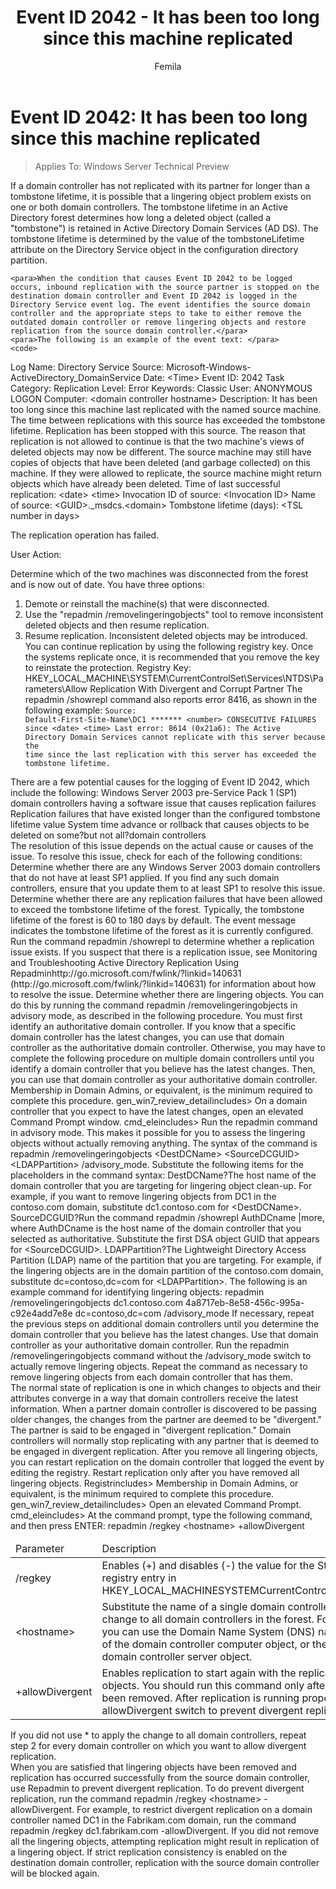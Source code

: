 ﻿---
title: Event ID 2042 - It has been too long since this machine replicated
ms.custom: na
ms.prod: windows-server-threshold
ms.reviewer: na
ms.service: 
ms.suite: na
ms.technology: 
  - active-directory-domain-services
ms.tgt_pltfrm: na
ms.assetid: eee53935-a1f0-4c65-9386-e0f5d97bdb6b
author: Femila
---
# Event ID 2042: It has been too long since this machine replicated

>Applies To: Windows Server Technical Preview

<?xml version="1.0" encoding="utf-8"?>
<developerConceptualDocument xmlns="http://ddue.schemas.microsoft.com/authoring/2003/5" xmlns:xlink="http://www.w3.org/1999/xlink" xmlns:xsi="http://www.w3.org/2001/XMLSchema-instance" xsi:schemaLocation="http://ddue.schemas.microsoft.com/authoring/2003/5 http://clixdevr3.blob.core.windows.net/ddueschema/developer.xsd">
  <introduction>
    <para>If a domain controller has not replicated with its partner for longer than a tombstone lifetime, it is possible that a lingering object problem exists on one or both domain controllers. The tombstone lifetime in an Active Directory forest determines how long a deleted object (called a "tombstone") is retained in Active Directory Domain Services (AD DS). The tombstone lifetime is determined by the value of the <system>tombstoneLifetime</system> attribute on the Directory Service object in the configuration directory partition. </para>

    <para>When the condition that causes Event ID 2042 to be logged occurs, inbound replication with the source partner is stopped on the destination domain controller and Event ID 2042 is logged in the Directory Service event log. The event identifies the source domain controller and the appropriate steps to take to either remove the outdated domain controller or remove lingering objects and restore replication from the source domain controller.</para>
    <para>The following is an example of the event text: </para>
    <code>
Log Name: Directory Service
Source: Microsoft-Windows-ActiveDirectory_DomainService
Date: &lt;Time&gt;
Event ID: 2042
Task Category: Replication 
Level: Error
Keywords: Classic
User: ANONYMOUS LOGON
Computer: &lt;domain controller hostname&gt;
Description:
It has been too long since this machine last replicated with the 
named source machine. The time between replications with this source 
has exceeded the tombstone lifetime. Replication has been stopped 
with this source. 
The reason that replication is not allowed to continue is that 
the two machine's views of deleted objects may now be different. 
The source machine may still have copies of objects that have 
been deleted (and garbage collected) on this machine. If they 
were allowed to replicate, the source machine might return 
objects which have already been deleted. 
Time of last successful replication:
&lt;date&gt; &lt;time&gt; 
Invocation ID of source: 
&lt;Invocation ID&gt; 
Name of source: 
&lt;GUID&gt;._msdcs.&lt;domain&gt; 
Tombstone lifetime (days):
&lt;TSL number in days&gt;

The replication operation has failed.

User Action:

Determine which of the two machines was disconnected from the 
forest and is now out of date. You have three options: 

1. Demote or reinstall the machine(s) that were disconnected. 
2. Use the "repadmin /removelingeringobjects" tool to remove 
inconsistent deleted objects and then resume replication. 
3. Resume replication. Inconsistent deleted objects may be introduced. 
You can continue replication by using the following registry key. 
Once the systems replicate once, it is recommended that you remove 
the key to reinstate the protection. 
Registry Key: 
HKEY_LOCAL_MACHINE\SYSTEM\CurrentControlSet\Services\NTDS\Parameters\Allow Replication With Divergent and Corrupt Partner</code>
    <para>The <system>repadmin /showrepl</system> command also reports error 8416, as shown in the following example:</para>
    <code>Source: Default-First-Site-Name\DC1
******* &lt;number&gt; CONSECUTIVE FAILURES since &lt;date&gt; &lt;time&gt;
Last error: 8614 (0x21a6):
            The Active Directory Domain Services cannot replicate with this server 
because the time since the last replication with this server has 
exceeded the tombstone lifetime.</code>
  </introduction>
  <section>
    <title>Cause</title>
    <content>
      <para>There are a few potential causes for the logging of Event ID 2042, which include the following:</para>
      <list class="bullet">
        <listItem>
          <para> Windows Server 2003 pre-Service Pack 1 (SP1) domain controllers having a software issue that causes replication failures</para>
        </listItem>
        <listItem>
          <para>Replication failures that have existed longer than the configured tombstone lifetime value</para>
        </listItem>
        <listItem>
          <para>System time advance or rollback that causes objects to be deleted on some?but not all?domain controllers</para>
        </listItem>
      </list>
    </content>
  </section>
  <section>
    <title>Resolution</title>
    <content>
      <para>The resolution of this issue depends on the actual cause or causes of the issue. To resolve this issue, check for each of the following conditions:</para>
      <list class="ordered">
        <listItem>
          <para>Determine whether there are any Windows Server 2003 domain controllers that do not have at least SP1 applied. If you find any such domain controllers, ensure that you update them to at least SP1 to resolve this issue.</para>
        </listItem>
        <listItem>
          <para>Determine whether there are any replication failures that have been allowed to exceed the tombstone lifetime of the forest. Typically, the tombstone lifetime of the forest is 60 to 180 days by default. The event message indicates the tombstone lifetime of the forest as it is currently configured. </para>
          <para>Run the command <system>repadmin /showrepl</system> to determine whether a replication issue exists. If you suspect that there is a replication issue, see <externalLink><linkText>Monitoring and Troubleshooting Active Directory Replication Using Repadmin</linkText><linkUri>http://go.microsoft.com/fwlink/?linkid=140631</linkUri></externalLink> (http://go.microsoft.com/fwlink/?linkid=140631) for information about how to resolve the issue.</para>
        </listItem>
        <listItem>
          <para>Determine whether there are lingering objects. You can do this by running the command <system>repadmin /removelingeringobjects</system> in advisory mode, as described in the following procedure. </para>
        </listItem>
      </list>
      <para>You must first identify an authoritative domain controller. If you know that a specific domain controller has the latest changes, you can use that domain controller as the authoritative domain controller. Otherwise, you may have to complete the following procedure on multiple domain controllers until you identify a domain controller that you believe has the latest changes. Then, you can use that domain controller as your authoritative domain controller.</para>
      <para>Membership in <system>Domain Admins</system>, or equivalent, is the minimum required to complete this procedure. <token>gen_win7_review_detailincludes></para>
      <procedure>
        <title>Identify lingering objects</title>
        <steps class="ordered">
          <step>
            <content>
              <para>On a domain controller that you expect to have the latest changes, open an elevated Command Prompt window. <token>cmd_eleincludes></para>
            </content>
          </step>
          <step>
            <content>
              <para>Run the <system>repadmin</system> command in advisory mode. This makes it possible for you to assess the lingering objects without actually removing anything. The syntax of the command is <codeInline>repadmin /removelingeringobjects &lt;DestDCName&gt; &lt;SourceDCGUID&gt; &lt;LDAPPartition&gt; /advisory_mode</codeInline>. Substitute the following items for the placeholders in the command syntax:</para>
              <list class="bullet">
                <listItem>
                  <para>
                    <codeInline>DestDCName</codeInline>?The host name of the domain controller that you are targeting for lingering object clean-up. For example, if you want to remove lingering objects from DC1 in the contoso.com domain, substitute <codeInline>dc1.contoso.com</codeInline> for <codeInline>&lt;DestDCName&gt;</codeInline>.</para>
                </listItem>
                <listItem>
                  <para>
                    <codeInline>SourceDCGUID</codeInline>?Run the command <codeInline>repadmin /showrepl AuthDCname |more</codeInline>, where <codeInline>AuthDCname</codeInline> is the host name of the domain controller that you selected as authoritative. Substitute the first <codeInline>DSA object GUID</codeInline> that appears for <codeInline>&lt;SourceDCGUID&gt;</codeInline>.</para>
                </listItem>
                <listItem>
                  <para>
                    <codeInline>LDAPPartition</codeInline>?The Lightweight Directory Access Partition (LDAP) name of the partition that you are targeting. For example, if the lingering objects are in the domain partition of the contoso.com domain, substitute <codeInline>dc=contoso,dc=com</codeInline> for <codeInline>&lt;LDAPPartition&gt;</codeInline>.</para>
                </listItem>
              </list>
              <para>The following is an example command for identifying lingering objects: <codeInline>repadmin /removelingeringobjects dc1.contoso.com 4a8717eb-8e58-456c-995a-c92e4add7e8e dc=contoso,dc=com /advisory_mode</codeInline></para>
            </content>
          </step>
        </steps>
      </procedure>
      <para>If necessary, repeat the previous steps on additional domain controllers until you determine the domain controller that you believe has the latest changes. Use that domain controller as your authoritative domain controller. Run the <codeInline>repadmin /removelingeringobjects</codeInline> command without the <codeInline>/advisory_mode</codeInline> switch to actually remove lingering objects. Repeat the command as necessary to remove lingering objects from each domain controller that has them.</para>
    </content>
    <sections>
      <section>
        <title>Restart replication following Event ID 2042</title>
        <content>
          <para>The normal state of replication is one in which changes to objects and their attributes converge in a way that domain controllers receive the latest information. When a partner domain controller is discovered to be passing older changes, the changes from the partner are deemed to be "divergent." The partner is said to be engaged in "divergent replication." Domain controllers will normally stop replicating with any partner that is deemed to be engaged in divergent replication. </para>
          <para>After you remove all lingering objects, you can restart replication on the domain controller that logged the event by editing the registry.</para>
          <alert class="caution">
            <para>Restart replication only after you have removed all lingering objects. <token>Registrincludes></para>
          </alert>
          <para>Membership in <embeddedLabel>Domain Admins</embeddedLabel>, or equivalent, is the minimum required to complete this procedure. <token>gen_win7_review_detailincludes></para>
          <procedure>
            <title>Use Repadmin to restart replication following Event ID 2042</title>
            <steps class="ordered">
              <step>
                <content>
                  <para>Open an elevated Command Prompt. <token>cmd_eleincludes></para>
                </content>
              </step>
              <step>
                <content>
                  <para>At the command prompt, type the following command, and then press ENTER:</para>
                  <para>
                    <codeInline>repadmin /regkey &lt;hostname&gt; +allowDivergent</codeInline>
                  </para>
                  <table xmlns:caps="http://schemas.microsoft.com/build/caps/2013/11">
                    <thead>
                      <tr>
                        <TD>
                          <para>Parameter</para>
                        </TD>
                        <TD>
                          <para>Description</para>
                        </TD>
                      </tr>
                    </thead>
                    <tbody>
                      <tr>
                        <TD>
                          <para>/regkey</para>
                        </TD>
                        <TD>
                          <para>Enables (<system>+</system>) and disables (<system>-</system>) the value for the <embeddedLabel>Strict Replication Consistency</embeddedLabel> registry entry in <embeddedLabel>HKEY_LOCAL_MACHINESYSTEMCurrentControlSetServicesNTDSParameters</embeddedLabel>.</para>
                        </TD>
                      </tr>
                      <tr>
                        <TD>
                          <para>&lt;hostname&gt;</para>
                        </TD>
                        <TD>
                          <para>Substitute the name of a single domain controller, or use <system>*</system> to apply the change to all domain controllers in the forest. For the domain controller name, you can use the Domain Name System (DNS) name, the distinguished name of the domain controller computer object, or the distinguished name of the domain controller server object.</para>
                        </TD>
                      </tr>
                      <tr>
                        <TD>
                          <para>+allowDivergent</para>
                        </TD>
                        <TD>
                          <para>Enables replication to start again with the replication partner that had lingering objects. You should run this command only after all the lingering objects have been removed. After replication is running properly again, use the <system>-allowDivergent</system> switch to prevent divergent replication from occurring. </para>
                        </TD>
                      </tr>
                    </tbody>
                  </table>
                  <alert class="note">
                    <para>If you did not use <system>*</system> to apply the change to all domain controllers, repeat step 2 for every domain controller on which you want to allow divergent replication.</para>
                  </alert>
                </content>
              </step>
            </steps>
          </procedure>
        </content>
      </section>
      <section>
        <title>Reset the registry to protect against outdated replication</title>
        <content>
          <para>When you are satisfied that lingering objects have been removed and replication has occurred successfully from the source domain controller, use Repadmin to prevent divergent replication. To do prevent divergent replication, run the command <codeInline>repadmin /regkey &lt;hostname&gt; -allowDivergent</codeInline>. For example, to restrict divergent replication on a domain controller named DC1 in the Fabrikam.com domain, run the command <codeInline>repadmin /regkey dc1.fabrikam.com -allowDivergent</codeInline>.</para>
          <alert class="note">
            <para>If you did not remove all the lingering objects, attempting replication might result in replication of a lingering object. If strict replication consistency is enabled on the destination domain controller, replication with the source domain controller will be blocked again.</para>
          </alert>
        </content>
      </section>
    </sections>
  </section>
  <relatedTopics />
</developerConceptualDocument>


